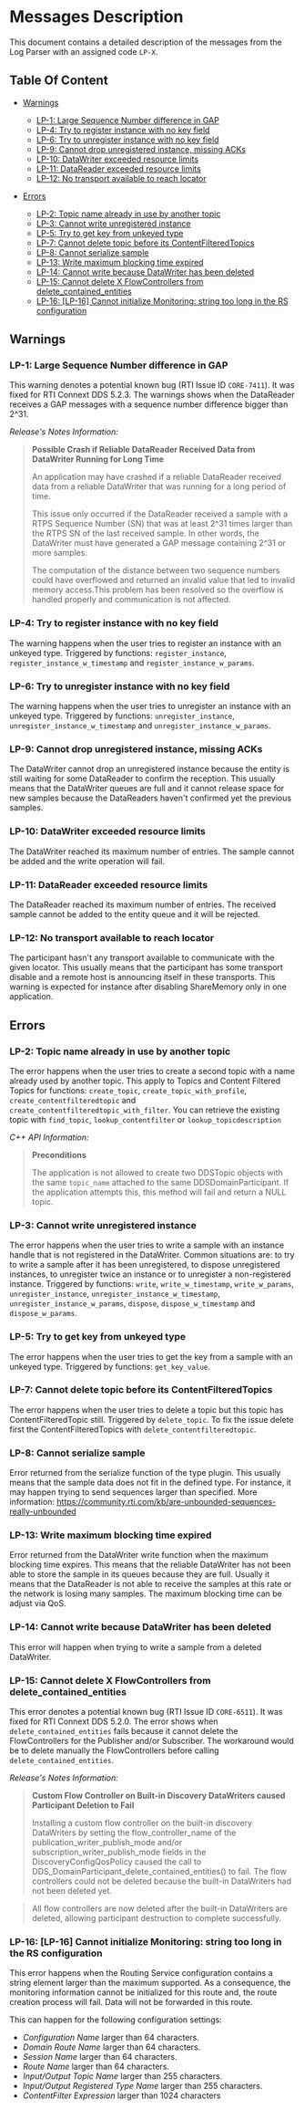 # Messages Description

This document contains a detailed description of the messages from the Log Parser with an assigned code `LP-X`.

## Table Of Content

- [Warnings](#warnings)
    - [LP-1: Large Sequence Number difference in GAP](#lp-1-large-sequence-number-difference-in-gap)
    - [LP-4: Try to register instance with no key field](#lp-4-try-to-register-instance-with-no-key-field)
    - [LP-6: Try to unregister instance with no key field](#lp-6-try-to-unregister-instance-with-no-key-field)
    - [LP-9: Cannot drop unregistered instance, missing ACKs](#lp-9-cannot-drop-unregistered-instance-missing-acks)
    - [LP-10: DataWriter exceeded resource limits](#lp-10-datawriter-exceeded-resource-limits)
    - [LP-11: DataReader exceeded resource limits](#lp-11-datareader-exceeded-resource-limits)
    - [LP-12: No transport available to reach locator](#lp-12-no-transport-available-to-reach-locator)

- [Errors](#errors)
    - [LP-2: Topic name already in use by another topic](#lp-2-topic-name-already-in-use-by-another-topic)
    - [LP-3: Cannot write unregistered instance](#lp-3-cannot-write-unregistered-instance)
    - [LP-5: Try to get key from unkeyed type](#lp-5-try-to-get-key-from-unkeyed-type)
    - [LP-7: Cannot delete topic before its ContentFilteredTopics](#lp-7-cannot-delete-topic-before-its-contentfilteredtopics)
    - [LP-8: Cannot serialize sample](#lp-8-cannot-serialize-sample)
    - [LP-13: Write maximum blocking time expired](#lp-13-write-maximum-blocking-time-expired)
    - [LP-14: Cannot write because DataWriter has been deleted](#lp-14-cannot-write-because-datawriter-has-been-deleted)
    - [LP-15: Cannot delete X FlowControllers from delete_contained_entities](#lp-15-cannot-delete-x-flowcontrollers-from-deletecontainedentities)
    - [LP-16: [LP-16] Cannot initialize Monitoring: string too long in the RS configuration](#lp-16-lp-16-cannot-initialize-monitoring-string-too-long-in-the-rs-configuration)

## Warnings

### LP-1: Large Sequence Number difference in GAP
This warning denotes a potential known bug (RTI Issue ID `CORE-7411`). It was fixed for RTI Connext DDS 5.2.3. The warnings shows when the DataReader receives a GAP messages with a sequence number difference bigger than 2^31.

*Release's Notes Information:*

> **Possible Crash if Reliable DataReader Received Data from
DataWriter Running for Long Time**
>
> An application may have crashed if a reliable DataReader received data from a reliable DataWriter that was running for a long period of time.
>
>This issue only occurred if the DataReader received a sample with a RTPS Sequence Number (SN) that was at least 2^31 times larger than the RTPS SN of the last received sample. In other words, the DataWriter must have generated a GAP message containing 2^31 or more samples.
>
>The computation of the distance between two sequence numbers could have overflowed and returned an invalid value that led to invalid memory access.This problem has been resolved so the overflow is handled properly and communication is not affected.

### LP-4: Try to register instance with no key field
The warning happens when the user tries to register an instance with an unkeyed type. Triggered by functions: `register_instance`, `register_instance_w_timestamp` and `register_instance_w_params`.

### LP-6: Try to unregister instance with no key field
The warning happens when the user tries to unregister an instance with an unkeyed type. Triggered by functions: `unregister_instance`, `unregister_instance_w_timestamp` and `unregister_instance_w_params`.

### LP-9: Cannot drop unregistered instance, missing ACKs
The DataWriter cannot drop an unregistered instance because the entity is still waiting for some DataReader to confirm the reception. This usually means that the DataWriter queues are full and it cannot release space for new samples because the DataReaders haven't confirmed yet the previous samples.

### LP-10: DataWriter exceeded resource limits
The DataWriter reached its maximum number of entries. The sample cannot be added and the write operation will fail.

### LP-11: DataReader exceeded resource limits
The DataReader reached its maximum number of entries. The received sample cannot be added to the entity queue and it will be rejected.

### LP-12: No transport available to reach locator
The participant hasn't any transport available to communicate with the given locator. This usually means that the participant has some transport disable and a remote host is announcing itself in these transports. This warning is expected for instance after disabling ShareMemory only in one application.


## Errors

### LP-2: Topic name already in use by another topic
The error happens when the user tries to create a second topic with a name already used by another topic. This apply to Topics and Content Filtered Topics for functions: `create_topic`, `create_topic_with_profile`, `create_contentfilteredtopic` and `create_contentfilteredtopic_with_filter`. You can retrieve the existing topic with `find_topic`, `lookup_contentfilter` or `lookup_topicdescription`

*C++ API Information:*
> **Preconditions**
>
>The application is not allowed to create two DDSTopic objects with the same `topic_name` attached to the same DDSDomainParticipant. If the application attempts this, this method will fail and return a NULL topic. 

### LP-3: Cannot write unregistered instance
The error happens when the user tries to write a sample with an instance handle that is not registered in the DataWriter. Common situations are: to try to write a sample after it has been unregistered, to dispose unregistered instances, to unregister twice an instance or to unregister a non-registered instance. Triggered by functions: `write`, `write_w_timestamp`, `write_w_params`, `unregister_instance`, `unregister_instance_w_timestamp`,  `unregister_instance_w_params`, `dispose`, `dispose_w_timestamp` and `dispose_w_params`.

### LP-5: Try to get key from unkeyed type
The error happens when the user tries to get the key from a sample with an unkeyed type. Triggered by functions: `get_key_value`.

### LP-7: Cannot delete topic before its ContentFilteredTopics
The error happens when the user tries to delete a topic but this topic has ContentFilteredTopic still. Triggered by `delete_topic`. To fix the issue delete first the ContentFilteredTopics with `delete_contentfilteredtopic`.

### LP-8: Cannot serialize sample
Error returned from the serialize function of the type plugin. This usually means that the sample data does not fit in the defined type. For instance, it may happen trying to send sequences larger than specified. More information: https://community.rti.com/kb/are-unbounded-sequences-really-unbounded

### LP-13: Write maximum blocking time expired
Error returned from the DataWriter write function when the maximum blocking time expires. This means that the reliable DataWriter has not been able to store the sample in its queues because they are full. Usually it means that the DataReader is not able to receive the samples at this rate or the network is losing many samples. The maximum blocking time can be adjust via QoS.

### LP-14: Cannot write because DataWriter has been deleted
This error will happen when trying to write a sample from a deleted DataWriter.

### LP-15: Cannot delete X FlowControllers from delete_contained_entities
This error denotes a potential known bug (RTI Issue ID `CORE-6511`). It was fixed for RTI Connext DDS 5.2.0. The error shows when `delete_contained_entities` fails because it cannot delete the FlowControllers for the Publisher and/or Subscriber. The workaround would be to delete manually the FlowControllers before calling `delete_contained_entities`.

*Release's Notes Information:*

> **Custom Flow Controller on Built-in Discovery DataWriters caused Participant Deletion to Fail**
>
> Installing a custom flow controller on the built-in discovery DataWriters by setting the flow_controller_name of the publication_writer_publish_mode and/or subscription_writer_publish_mode fields in the DiscoveryConfigQosPolicy caused the call to DDS_DomainParticipant_delete_contained_entities() to fail. The flow controllers could not be deleted because the built-in DataWriters had not been deleted yet.

>All flow controllers are now deleted after the built-in DataWriters are deleted, allowing participant destruction to complete successfully.

### LP-16: [LP-16] Cannot initialize Monitoring: string too long in the RS configuration
This error happens when the Routing Service configuration contains a string element larger than the maximum supported. As a consequence, the monitoring information cannot be initialized for this route and, the route creation process will fail. Data will not be forwarded in this route. 

This can happen for the following configuration settings:
* *Configuration Name* larger than 64 characters.
* *Domain Route Name* larger than 64 characters.
* *Session Name* larger than 64 characters.
* *Route Name* larger than 64 characters.
* *Input/Output Topic Name* larger than 255 characters.
* *Input/Output Registered Type Name* larger than 255 characters.
* *ContentFilter Expression* larger than 1024 characters
